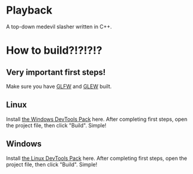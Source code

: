 # Playback
A top-down medevil slasher written in C++.
# How to build?!?!?!?
## Very important first steps!
Make sure you have [GLFW](http://glfw.org/) and [GLEW](http:/glew.sourceforge.net) built.
 
## Linux

Install [the Windows DevTools Pack](http://www.codeblocks.org/downloads/26) here. 
After completing first steps, open the project file, then click "Build". Simple!
## Windows

Install [the Linux DevTools Pack](http://www.codeblocks.org/downloads/26) here. 
After completing first steps, open the project file, then click "Build". Simple!



